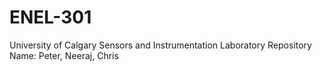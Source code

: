 # ENEL-301
University of Calgary Sensors and Instrumentation Laboratory Repository
Name: Peter, Neeraj, Chris
